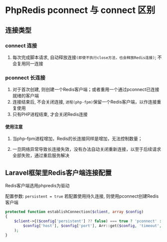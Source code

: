 # PhpRedis pconnect 与 connect 区别

## 连接类型

### connect 连接

1. 每次完成脚本请求, 自动释放连接`(即使不执行close方法，也会释放Redis连接)`; 不会复用同一连接

### pconnect 长连接

1. 对于首次创建, 则创建一个Redis客户端；或者重用一个通过pconnect已连接就绪的客户端
2. 连接结束后, 不会关闭连接, `进程(php-fpm)`保留一个Redis客户端，以作连接重复使用
3. 只有PHP进程结束, 才会关闭Redis连接

#### 使用注意

1. 当php-fpm进程增加，Redis的长连接同样是增加，无法控制数量；

2. 一旦网络异常导致长连接失效，没有办法自动关闭重新连接，以至于后续请求全部失败，通过重启服务解决

## Laravel框架里Redis客户端连接配置

Redis客户端选用phpredis为驱动

配置参数: `persistent = true` 若配置使用持久连接, 则使用pconnect创建Redis客户端 

```php
protected function establishConnection($client, array $config)
{
    $client->{($config['persistent'] ?? false) === true ? 'pconnect' : 'connect'}(
        $config['host'], $config['port'], Arr::get($config, 'timeout', 0)
    );
}
```
